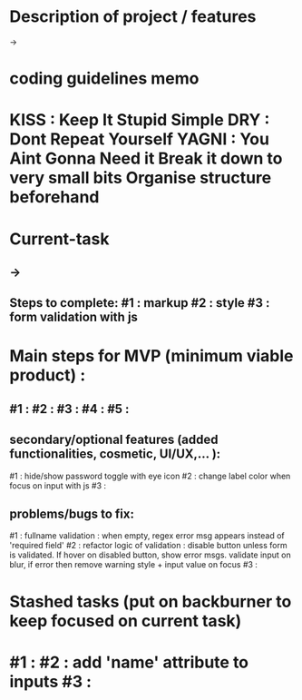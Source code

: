 Description of project / features
===============================
->

coding guidelines memo 
=============
KISS : Keep It Stupid Simple
DRY : Dont Repeat Yourself
YAGNI : You Aint Gonna Need it
Break it down to very small bits
Organise structure beforehand
=============

Current-task 
==========
-> 
---
Steps to complete:
#1 : markup
#2 : style
#3 : form validation with js
---

Main steps for MVP (minimum viable product) :
==========
#1 : 
#2 : 
#3 : 
#4 : 
#5 : 
---

secondary/optional features (added functionalities, cosmetic, UI/UX,... ):
------------------
#1 : hide/show password toggle with eye icon
#2 : change label color when focus on input with js
#3 : 


problems/bugs to fix:
------------------
#1 : fullname validation : when empty, regex error msg appears instead of 'required field'
#2 : refactor logic of validation : disable button unless form is validated. If hover on disabled button, show error msgs. validate input on blur, if error then remove warning style + input value on focus
#3 : 

Stashed tasks (put on backburner to keep focused on current task)
==========
#1 : 
#2 : add 'name' attribute to inputs
#3 : 
========== 
